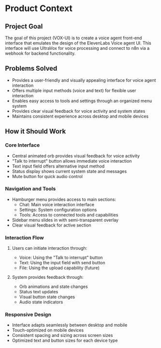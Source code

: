 # Product Context

## Project Goal
The goal of this project (VOX-UI) is to create a voice agent front-end interface that emulates the design of the ElevenLabs Voice agent UI. This interface will use UltraVox for voice processing and connect to n8n via a webhook for backend functionality.

## Problems Solved
- Provides a user-friendly and visually appealing interface for voice agent interaction
- Offers multiple input methods (voice and text) for flexible user interaction
- Enables easy access to tools and settings through an organized menu system
- Provides clear visual feedback for voice activity and system states
- Maintains consistent experience across desktop and mobile devices

## How it Should Work

### Core Interface
- Central animated orb provides visual feedback for voice activity
- "Talk to interrupt" button allows immediate voice interaction
- Text input field offers alternative input method
- Status display shows current system state and messages
- Mute button for quick audio control

### Navigation and Tools
- Hamburger menu provides access to main sections:
  - Chat: Main voice interaction interface
  - Settings: System configuration options
  - Tools: Access to connected tools and capabilities
- Sidebar menu slides in with semi-transparent overlay
- Clear visual feedback for active section

### Interaction Flow
1. Users can initiate interaction through:
   - Voice: Using the "Talk to interrupt" button
   - Text: Using the input field with send button
   - File: Using the upload capability (future)

2. System provides feedback through:
   - Orb animations and state changes
   - Status text updates
   - Visual button state changes
   - Audio state indicators

### Responsive Design
- Interface adapts seamlessly between desktop and mobile
- Touch-optimized on mobile devices
- Consistent spacing and sizing across screen sizes
- Optimized text and button sizes for each device type
